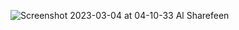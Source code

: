 ![Screenshot 2023-03-04 at 04-10-33 Al Sharefeen](https://user-images.githubusercontent.com/62831955/222870345-df16dcee-8626-4789-ac3b-9f8a63ec1225.png)
